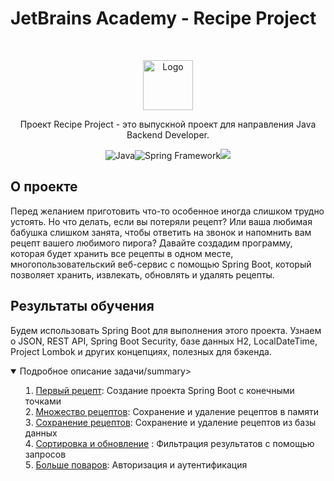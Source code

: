 # JetBrains Academy - Recipe Project

<br />
<p align="center">
  <a href="https://hyperskill.org/projects/130">
    <img src="https://ictacademy.com.ng/wp-content/uploads/2020/02/1200px-JetBrains_Logo_2016.svg_.png" alt="Logo" height="80">
  </a>

<p align="center">Проект Recipe Project - это выпускной проект для направления Java Backend Developer.
<p align="center"><img src="https://img.icons8.com/color/30/000000/java-coffee-cup-logo--v1.png" alt="Java"><img src="https://img.icons8.com/color/30/000000/spring-logo.png" alt="Spring Framework"><img src="https://img.icons8.com/color/30/000000/postgreesql.png"/>
</p>

## О проекте

Перед желанием приготовить что-то особенное иногда слишком трудно устоять. Но что делать, если вы потеряли рецепт? Или ваша любимая бабушка слишком занята, чтобы ответить на звонок и напомнить вам рецепт вашего любимого пирога? Давайте создадим программу, которая будет хранить все рецепты в одном месте, многопользовательский веб-сервис с помощью Spring Boot, который позволяет хранить, извлекать, обновлять и удалять рецепты.
## Результаты обучения

Будем использовать Spring Boot для выполнения этого проекта. Узнаем о JSON, REST API, Spring Boot Security, базе данных H2, LocalDateTime, Project Lombok и других концепциях, полезных для бэкенда.


<details open="open">
  <summary>Подробное описание задачи/summary>
  <ol>
  <li><a href="tasks/1-first-recipe/README.md">Первый рецепт</a>: Создание проекта Spring Boot с конечными точками</li>
  <li><a href="tasks/2-multiple-recipes/README.md">Множество рецептов</a>: Сохранение и удаление рецептов в памяти</li>
  <li><a href="tasks/3-store-a-recipe/README.md">Сохранение рецептов</a>: Сохранение и удаление рецептов из базы данных</li>
  <li><a href="tasks/4-sort-and-update/README.md">Сортировка и обновление</a> : Фильтрация результатов с помощью запросов</li>
  <li><a href="tasks/5-more-chefs-to-the-table/README.md">Больше поваров</a>: Авторизация и аутентификация</li>
  </ol>
</details>
